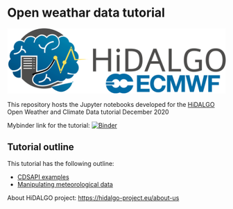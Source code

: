 # Open weathar data tutorial

<img src="images/one_logo.png" width=700/>

This repository hosts the Jupyter notebooks developed for the [HiDALGO](https://hidalgo-project.eu/) Open Weather and Climate Data tutorial December 2020

Mybinder link for the tutorial:  [![Binder](https://mybinder.org/badge_logo.svg)](https://mybinder.org/v2/gh/milanavuckovic/open-weathar-data-tutorial/main)

## Tutorial outline
This tutorial has the following outline:

* [CDSAPI examples](./CDSAPI_examples.ipynb)
* [Manipulating meteorological data](./Manipulating_meteorological_data_HiDALGO.ipynb)

About HiDALGO project: https://hidalgo-project.eu/about-us
